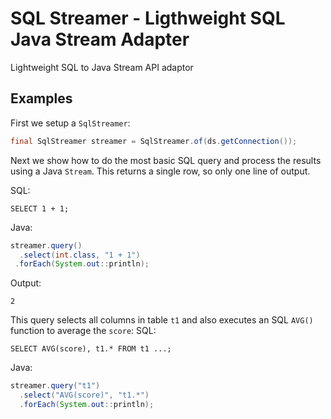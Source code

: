 # SQL Streamer - Ligthweight SQL Java Stream Adapter
Lightweight SQL to Java Stream API adaptor

## Examples
First we setup a `SqlStreamer`:
```java
final SqlStreamer streamer = SqlStreamer.of(ds.getConnection());
```
Next we show how to do the most basic SQL query and process the results using a Java `Stream`. This returns a single row, so only one line of output.

SQL:
```
SELECT 1 + 1;
```
Java:
```java
streamer.query()
  .select(int.class, "1 + 1")
 .forEach(System.out::println);
```
Output:
```
2
```

This query selects all columns in table `t1` and also executes an SQL `AVG()` function to average the `score`:
SQL:
```
SELECT AVG(score), t1.* FROM t1 ...;
```
Java:
```java
streamer.query("t1")
  .select("AVG(score)", "t1.*")
  .forEach(System.out::println);
```
